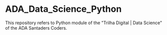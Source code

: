 # ADA_Data_Science_Python

This repository refers to Python module of the "Trilha Digital | Data Science" of the ADA Santaders Coders.
